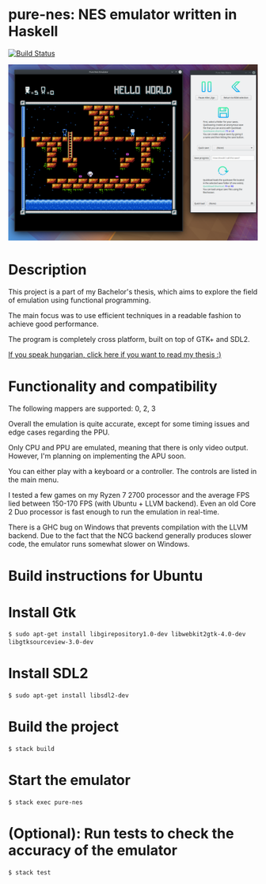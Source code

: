 # pure-nes: NES emulator written in Haskell

[![Build Status](https://dev.azure.com/tufh3g/Build/_apis/build/status/sutajo.pure-nes?branchName=master)](https://dev.azure.com/tufh3g/Build/_build/latest?definitionId=1&branchName=master)

![Alter Ego by Shiru](showcase/shiru.png)

# Description
This project is a part of my Bachelor's thesis, which aims to explore 
the field of emulation using functional programming.

The main focus was to use efficient techniques in a readable fashion to achieve good performance.

The program is completely cross platform, built on top of GTK+ and SDL2.

[If you speak hungarian, click here if you want to read my thesis :)](documentation/thesis.pdf)

# Functionality and compatibility

The following mappers are supported: 0, 2, 3

Overall the emulation is quite accurate, except for some timing issues and edge cases regarding the PPU.

Only CPU and PPU are emulated, meaning that there is only video output. However, I'm planning on implementing the APU soon.

You can either play with a keyboard or a controller. The controls are listed in the main menu.

I tested a few games on my Ryzen 7 2700 processor and the average FPS lied between 150-170 FPS (with Ubuntu + LLVM backend).
Even an old Core 2 Duo processor is fast enough to run the emulation in real-time.

There is a GHC bug on Windows that prevents compilation with the LLVM backend. Due to the fact that the NCG backend generally
produces slower code, the emulator runs somewhat slower on Windows. 

# Build instructions for Ubuntu

# Install Gtk
```console
$ sudo apt-get install libgirepository1.0-dev libwebkit2gtk-4.0-dev libgtksourceview-3.0-dev
```

# Install SDL2
```console
$ sudo apt-get install libsdl2-dev
```

# Build the project
```console
$ stack build
```

# Start the emulator
```console
$ stack exec pure-nes
```

# (Optional): Run tests to check the accuracy of the emulator
```console
$ stack test
```
